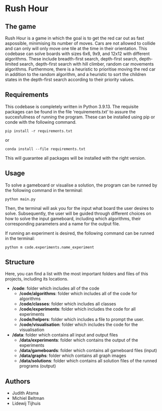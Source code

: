 # Rush Hour


## The game
Rush Hour is a game in which the goal is to get the red car out as fast aspossible, minimising its number of moves. Cars are not allowed to collide and can only will only move one tile at the time in their orientation. This codebase can solve boards with sizes 6x6, 9x9, and 12x12 with different algorithms. These include breadth-first search, depth-first search, depth-limited search, depth-first search with hill climber, random car movements algorithms. Furthermore, there is a heuristic to prioritise moving the red car in addition to the random algorithm, and a heuristic to sort the children states in the depth-first search according to their priority values.

## Requirements
This codebase is completely written in Python 3.9.13. The requisite packages can be found in the file 'requirements.txt' to assure the succesfullness of running the program. These can be installed using pip or conde with the following command.

```
pip install -r requirements.txt
```

or

```
conda install --file requirements.txt
```

This will guarantee all packages will be installed with the right version.


## Usage
To solve a gameboard or visualise a solution, the program can be runned by the following command in the terminal:

```
python main.py
```

Then, the terminal will ask you for the input what board the user desires to solve. Subsequently, the user will be guided through different choices on how to solve the input gameboard, including which algorithms, their corresponding parameters and a name for the output file.

If running an experiment is desired, the following command can be runned in the terminal:

```
python m code.experiments.name_experiment
```

## Structure
Here, you can find a list with the most important folders and files of this projects, including its locations.

- **/code**: folder which includes all of the code
    - **/code/algorithms**: folder which includes all of the code for algorithms
    - **/code/classes**: folder which includes all classes
    - **/code/experiments**: folder which includes the code for all experiments
    - **/code/helpers**: folder which includes a file to prompt the user.
    - **/code/visualisation**: folder which includes the code for the visualisation
- **/data**: folder which contains all input and output files
    - **/data/experiments**: folder which contains the output of the experiments
    - **/data/gameboards**: folder which contains all gameboard files (input)
    - **/data/graphs**: folder which contains all graph images
    - **/data/solutions**: folder which contains all solution files of the runned programs (output)

## Authors
- Judith Atsma
- Michiel Beltman
- Lidewij Tijhuis
